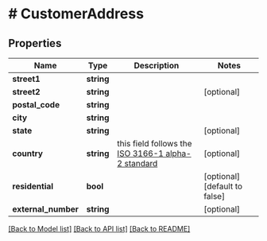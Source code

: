 # # CustomerAddress

## Properties

Name | Type | Description | Notes
------------ | ------------- | ------------- | -------------
**street1** | **string** |  |
**street2** | **string** |  | [optional]
**postal_code** | **string** |  |
**city** | **string** |  |
**state** | **string** |  | [optional]
**country** | **string** | this field follows the [ISO 3166-1 alpha-2 standard](https://en.wikipedia.org/wiki/ISO_3166-1_alpha-2) | [optional]
**residential** | **bool** |  | [optional] [default to false]
**external_number** | **string** |  | [optional]

[[Back to Model list]](../../README.md#models) [[Back to API list]](../../README.md#endpoints) [[Back to README]](../../README.md)
